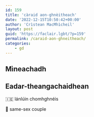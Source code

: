 ```yaml
---
id: 159
title: 'càraid aon-ghnèitheach'
date: '2022-12-15T10:50:42+00:00'
author: 'Crìstean MacMhìcheil'
layout: post
guid: 'https://faclair.lgbt/?p=159'
permalink: /caraid-aon-ghneitheach/
categories:
    - gd
---
```


## Mìneachadh

## Eadar-theangachaidhean

&#x1f1ee;&#x1f1ea; lánlúin chomhghnéis

&#x1f3f4;&#xe0067;&#xe0062;&#xe0065;&#xe006e;&#xe0067;&#xe007f; same-sex couple

